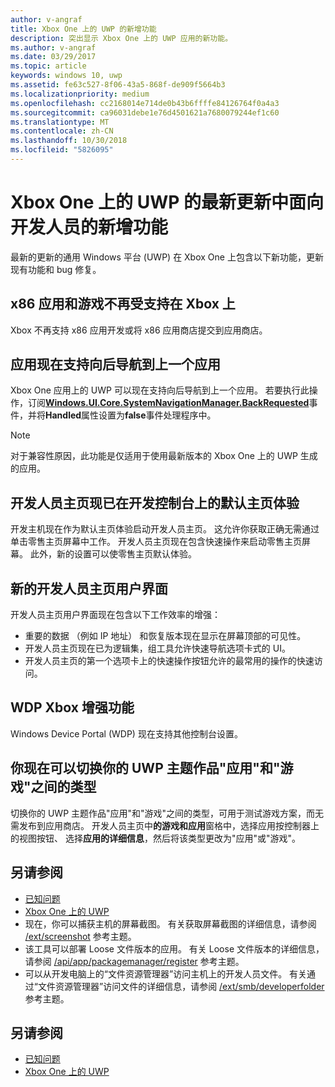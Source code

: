 ```yaml
---
author: v-angraf
title: Xbox One 上的 UWP 的新增功能
description: 突出显示 Xbox One 上的 UWP 应用的新功能。
ms.author: v-angraf
ms.date: 03/29/2017
ms.topic: article
keywords: windows 10, uwp
ms.assetid: fe63c527-8f06-43a5-868f-de909f5664b3
ms.localizationpriority: medium
ms.openlocfilehash: cc2168014e714de0b43b6ffffe84126764f0a4a3
ms.sourcegitcommit: ca96031debe1e76d4501621a7680079244ef1c60
ms.translationtype: MT
ms.contentlocale: zh-CN
ms.lasthandoff: 10/30/2018
ms.locfileid: "5826095"
---
```

# <a name="whats-new-for-developers-in-the-latest-update-of-uwp-on-xbox-one"></a>Xbox One 上的 UWP 的最新更新中面向开发人员的新增功能

最新的更新的通用 Windows 平台 (UWP) 在 Xbox One 上包含以下新功能，更新现有功能和 bug 修复。

## <a name="x86-apps-and-games-are-no-longer-supported-on-xbox"></a>x86 应用和游戏不再受支持在 Xbox 上  
Xbox 不再支持 x86 应用开发或将 x86 应用商店提交到应用商店。

## <a name="apps-can-now-support-navigating-back-to-the-previous-app"></a>应用现在支持向后导航到上一个应用 
Xbox One 应用上的 UWP 可以现在支持向后导航到上一个应用。 若要执行此操作，订阅[**Windows.UI.Core.SystemNavigationManager.BackRequested**](https://msdn.microsoft.com/library/windows/apps/dn893595)事件，并将**Handled**属性设置为**false**事件处理程序中。

> [!NOTE]
> 对于兼容性原因，此功能是仅适用于使用最新版本的 Xbox One 上的 UWP 生成的应用。 

## <a name="dev-home-is-now-the-default-home-experience-on-development-consoles"></a>开发人员主页现已在开发控制台上的默认主页体验
开发主机现在作为默认主页体验启动开发人员主页。 这允许你获取正确无需通过单击零售主页屏幕中工作。 开发人员主页现在包含快速操作来启动零售主页屏幕。 此外，新的设置可以使零售主页默认体验。 

## <a name="new-dev-home-user-interface"></a>新的开发人员主页用户界面
开发人员主页用户界面现在包含以下工作效率的增强：
 - 重要的数据 （例如 IP 地址） 和恢复版本现在显示在屏幕顶部的可见性。 
 - 开发人员主页现在已为逻辑集，组工具允许快速导航选项卡式的 UI。
 - 开发人员主页的第一个选项卡上的快速操作按钮允许的最常用的操作的快速访问。 

## <a name="wdp-for-xbox-enhancements"></a>WDP Xbox 增强功能
Windows Device Portal (WDP) 现在支持其他控制台设置。 

## <a name="you-can-now-switch-the-type-of-your-uwp-title-between-app-and-game"></a>你现在可以切换你的 UWP 主题作品"应用"和"游戏"之间的类型
切换你的 UWP 主题作品"应用"和"游戏"之间的类型，可用于测试游戏方案，而无需发布到应用商店。 开发人员主页中**的游戏和应用**窗格中，选择应用按控制器上的视图按钮、 选择**应用的详细信息**，然后将该类型更改为"应用"或"游戏"。

## <a name="see-also"></a>另请参阅
- [已知问题](known-issues.md)
- [Xbox One 上的 UWP](index.md)
 - 现在，你可以捕获主机的屏幕截图。 有关获取屏幕截图的详细信息，请参阅 [/ext/screenshot](wdp-media-capture-api.md) 参考主题。
 - 该工具可以部署 Loose 文件版本的应用。 有关 Loose 文件版本的详细信息，请参阅 [/api/app/packagemanager/register](wdp-loose-folder-register-api.md) 参考主题。
 - 可以从开发电脑上的“文件资源管理器”访问主机上的开发人员文件。 有关通过“文件资源管理器”访问文件的详细信息，请参阅 [/ext/smb/developerfolder](wdp-smb-api.md) 参考主题。

## <a name="see-also"></a>另请参阅
- [已知问题](known-issues.md)
- [Xbox One 上的 UWP](index.md)
